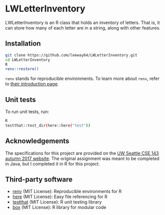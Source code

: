 # LWLetterInventory

LWLetterInventory is an R class that holds an inventory of letters. That is, it can store how many
of each letter are in a string, along with other features.


## Installation
```bash
git clone https://github.com/leeway64/LWLetterInventory.git
cd LWLetterInventory
R
renv::restore()
```

`renv` stands for reproducible environments. To learn more about `renv`, refer to [their introduction page](https://rstudio.github.io/renv/articles/renv.html).


## Unit tests
To run unit tests, run:
```bash
R
testthat::test_dir(here::here("test"))
```

## Acknowledgements
The specifications for this project are provided on the
[UW Seattle CSE 143 autumn 2017 website](https://courses.cs.washington.edu/courses/cse143/17au/homework.shtml).
The original assignment was meant to be completed in Java, but I completed it in R for this project.


## Third-party software
- [renv](https://rstudio.github.io/renv/index.html) (MIT License): Reproducible environments for R
- [here](https://here.r-lib.org/) (MIT License): Easy file referencing for R
- [testthat](https://testthat.r-lib.org/) (MIT License): R unit testing library
- [box](https://klmr.me/box/) (MIT License): R library for modular code
